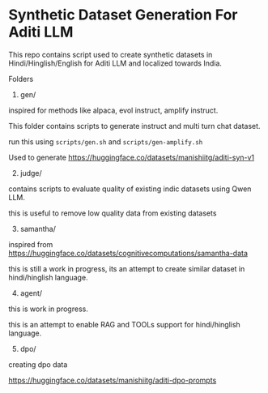 Synthetic Dataset Generation For Aditi LLM
===========================================


This repo contains script used to create synthetic datasets in Hindi/Hinglish/English for Aditi LLM and localized towards India. 


Folders

1. gen/  

inspired for methods like alpaca, evol instruct, amplify instruct.

This folder contains scripts to generate instruct and multi turn chat dataset. 

run this using `scripts/gen.sh` and `scripts/gen-amplify.sh`


Used to generate https://huggingface.co/datasets/manishiitg/aditi-syn-v1


2. judge/

contains scripts to evaluate quality of existing indic datasets using Qwen LLM. 

this is useful to remove low quality data from existing datasets

3. samantha/

inspired from https://huggingface.co/datasets/cognitivecomputations/samantha-data

this is still a work in progress, its an attempt to create similar dataset in hindi/hinglish language. 

4. agent/

this is work in progress. 

this is an attempt to enable RAG and TOOLs support for hindi/hinglish language.

5. dpo/

creating dpo data 

https://huggingface.co/datasets/manishiitg/aditi-dpo-prompts

